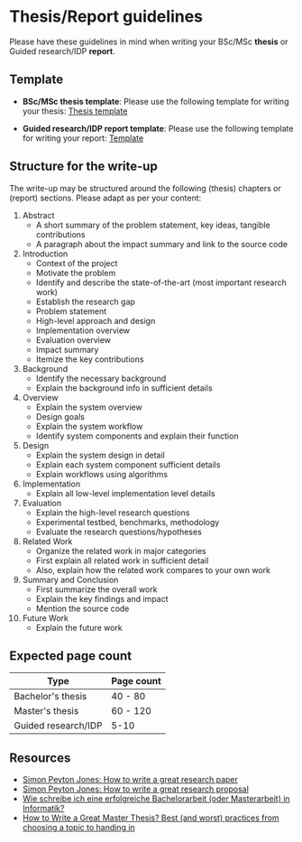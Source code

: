 # Thesis/Report guidelines

Please have these guidelines in mind when writing your BSc/MSc **thesis** or Guided research/IDP **report**.


## Template

- **BSc/MSc thesis template**: Please use the following template for writing your thesis: [Thesis template](https://github.com/TUM-Dev/tum-thesis-latex) 

- **Guided research/IDP report template**: Please use the following template for writing your report: [Template](https://www.usenix.org/conferences/author-resources/paper-templates) 



## Structure for the write-up

The write-up may be structured around the following (thesis) chapters or (report) sections. Please adapt as per
your content:

1.  Abstract 
    * A short summary of the problem statement, key ideas, tangible contributions
    * A paragraph about the impact summary and link to the source code
2.  Introduction
    * Context of the project
    * Motivate the problem
    * Identify and describe the state-of-the-art (most important research work) 
    * Establish the research gap
    * Problem statement
    * High-level approach and design
    * Implementation overview
    * Evaluation overview
    * Impact summary
    * Itemize the key contributions
3.  Background 
    * Identify the necessary background
    * Explain the background info in sufficient details
4.  Overview 
    * Explain the system overview
    * Design goals
    * Explain the system workflow 
    * Identify system components and explain their function
5.  Design 
    * Explain the system design in detail
    * Explain each system component sufficient details
    * Explain workflows using algorithms
6.  Implementation 
    * Explain all low-level implementation level details
7.  Evaluation 
    * Explain the high-level research questions
    * Experimental testbed, benchmarks, methodology 
    * Evaluate the research questions/hypotheses 
8.  Related Work
    * Organize the related work in major categories
    * First explain all related work in sufficient detail 
    * Also, explain how the related work compares to your own work
9.  Summary and Conclusion 
    * First summarize the overall work
    * Explain the key findings and impact
    * Mention the source code
10. Future Work 
    * Explain the future work



## Expected page count

| Type                | Page count |
|---------------------|------------|
| Bachelor's thesis   | 40 - 80    |
| Master's thesis     | 60 - 120   |
| Guided research/IDP | 5-10       |



## Resources

* [Simon Peyton Jones: How to write a great research paper](https://www.microsoft.com/en-us/research/academic-program/write-great-research-paper/)
* [Simon Peyton Jones: How to write a great research proposal](https://www.microsoft.com/en-us/research/academic-program/how-to-write-a-great-research-proposal/)
* [Wie schreibe ich eine erfolgreiche Bachelorarbeit (oder Masterarbeit) in Informatik?](https://www.youtube.com/watch?v=wV0QURyJ0f8)
* [How to Write a Great Master Thesis? Best (and worst) practices from choosing a topic to handing in](https://www.youtube.com/watch?v=SC_fIWKbCa0)

